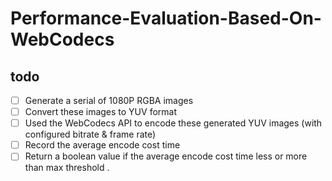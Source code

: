 # Performance-Evaluation-Based-On-WebCodecs
## todo
- [ ] Generate a serial of 1080P RGBA images
- [ ] Convert these images to YUV format 
- [ ] Used the WebCodecs API to encode these generated YUV images (with configured bitrate & frame rate)
- [ ] Record the average encode cost time 
- [ ] Return a boolean value if the average encode cost time less or more than max threshold .